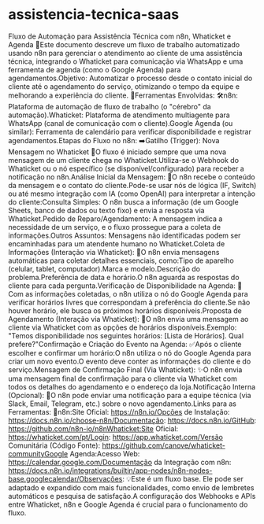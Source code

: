 ﻿# assistencia-tecnica-saas
Fluxo de Automação para Assistência Técnica com n8n, Whaticket e Agenda 🤖Este documento descreve um fluxo de trabalho automatizado usando n8n para gerenciar o atendimento ao cliente de uma assistência técnica, integrando o Whaticket para comunicação via WhatsApp e uma ferramenta de agenda (como o Google Agenda) para agendamentos.Objetivo: Automatizar o processo desde o contato inicial do cliente até o agendamento do serviço, otimizando o tempo da equipe e melhorando a experiência do cliente. 🎯Ferramentas Envolvidas: 🛠️n8n: Plataforma de automação de fluxo de trabalho (o "cérebro" da automação).Whaticket: Plataforma de atendimento multiagente para WhatsApp (canal de comunicação com o cliente).Google Agenda (ou similar): Ferramenta de calendário para verificar disponibilidade e registrar agendamentos.Etapas do Fluxo no n8n: ➡️Gatilho (Trigger): Nova Mensagem no Whaticket 🔔O fluxo é iniciado sempre que uma nova mensagem de um cliente chega no Whaticket.Utiliza-se o Webhook do Whaticket ou o nó específico (se disponível/configurado) para receber a notificação no n8n.Análise Inicial da Mensagem: 💬O n8n recebe o conteúdo da mensagem e o contato do cliente.Pode-se usar nós de lógica (IF, Switch) ou até mesmo integração com IA (como OpenAI) para interpretar a intenção do cliente:Consulta Simples: O n8n busca a informação (de um Google Sheets, banco de dados ou texto fixo) e envia a resposta via Whaticket.Pedido de Reparo/Agendamento: A mensagem indica a necessidade de um serviço, e o fluxo prossegue para a coleta de informações.Outros Assuntos: Mensagens não identificadas podem ser encaminhadas para um atendente humano no Whaticket.Coleta de Informações (Interação via Whaticket): 📝O n8n envia mensagens automáticas para coletar detalhes essenciais, como:Tipo de aparelho (celular, tablet, computador).Marca e modelo.Descrição do problema.Preferência de data e horário.O n8n aguarda as respostas do cliente para cada pergunta.Verificação de Disponibilidade na Agenda: 📅Com as informações coletadas, o n8n utiliza o nó do Google Agenda para verificar horários livres que correspondam à preferência do cliente.Se não houver horário, ele busca os próximos horários disponíveis.Proposta de Agendamento (Interação via Whaticket): 🤝O n8n envia uma mensagem ao cliente via Whaticket com as opções de horários disponíveis.Exemplo: "Temos disponibilidade nos seguintes horários: [Lista de Horários]. Qual prefere?"Confirmação e Criação do Evento na Agenda: ✅Após o cliente escolher e confirmar um horário:O n8n utiliza o nó do Google Agenda para criar um novo evento.O evento deve conter as informações do cliente e do serviço.Mensagem de Confirmação Final (Via Whaticket): ✨O n8n envia uma mensagem final de confirmação para o cliente via Whaticket com todos os detalhes do agendamento e o endereço da loja.Notificação Interna (Opcional): 📢O n8n pode enviar uma notificação para a equipe técnica (via Slack, Email, Telegram, etc.) sobre o novo agendamento.Links para as Ferramentas: 🔗n8n:Site Oficial: https://n8n.io/Opções de Instalação: https://docs.n8n.io/choose-n8n/Documentação: https://docs.n8n.io/GitHub: https://github.com/n8n-io/n8nWhaticket:Site Oficial: https://whaticket.com/pt/Login: https://app.whaticket.com/Versão Comunitária (Código Fonte): https://github.com/canove/whaticket-communityGoogle Agenda:Acesso Web: https://calendar.google.com/Documentação da Integração com n8n: https://docs.n8n.io/integrations/builtin/app-nodes/n8n-nodes-base.googlecalendar/Observações: 💡Este é um fluxo base. Ele pode ser adaptado e expandido com mais funcionalidades, como envio de lembretes automáticos e pesquisa de satisfação.A configuração dos Webhooks e APIs entre Whaticket, n8n e Google Agenda é crucial para o funcionamento do fluxo.
